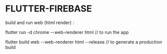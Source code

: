 # FLUTTER-FIREBASE

build and run web (html render) :

flutter run -d chrome --web-renderer html // to run the app

flutter build web --web-renderer html --release // to generate a production build
